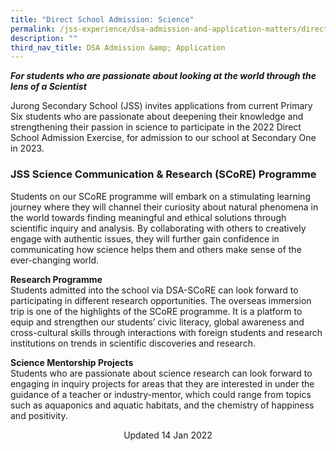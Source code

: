 ```yaml
---
title: "Direct School Admission: Science"
permalink: /jss-experience/dsa-admission-and-application-matters/direct-school-admission-science/
description: ""
third_nav_title: DSA Admission &amp; Application
---
```

**_For students who are passionate about looking at the world through the lens of a Scientist_**

Jurong Secondary School (JSS) invites applications from current Primary Six students who are passionate about deepening their knowledge and strengthening their passion in science to participate in the 2022 Direct School Admission Exercise, for admission to our school at Secondary One in 2023.

### JSS Science Communication &amp; Research (SCoRE) Programme

Students on our SCoRE programme will embark on a stimulating learning journey where they will channel their curiosity about natural phenomena in the world towards finding meaningful and ethical solutions through scientific inquiry and analysis. By collaborating with others to creatively engage with authentic issues, they will further gain confidence in communicating how science helps them and others make sense of the ever-changing world.

**Research Programme** <br> 
Students admitted into the school via DSA-SCoRE can look forward to participating in different research opportunities. The overseas immersion trip is one of the highlights of the SCoRE programme. It is a platform to equip and strengthen our students’ civic literacy, global awareness and cross-cultural skills through interactions with foreign students and research institutions on trends in scientific discoveries and research.

**Science Mentorship Projects** <br>
Students who are passionate about science research can look forward to engaging in inquiry projects for areas that they are interested in under the guidance of a teacher or industry-mentor, which could range from topics such as aquaponics and aquatic habitats, and the chemistry of happiness and positivity.

<center> Updated 14 Jan 2022 </center>
